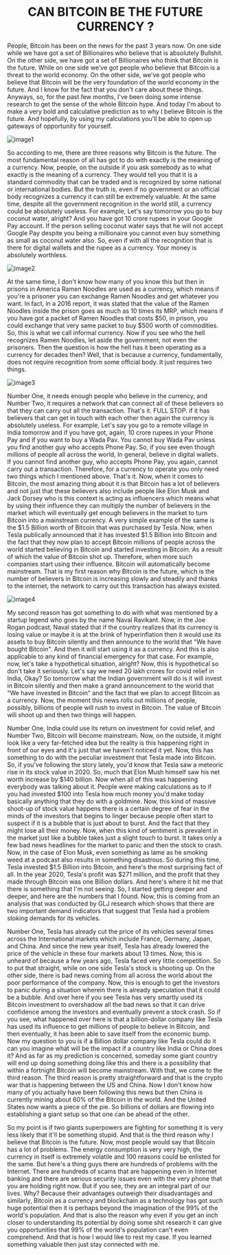 <h1 align="center"> CAN BITCOIN BE THE FUTURE CURRENCY ? </h1>


   People, Bitcoin has been on the news for the past 3 years now. On one side while we have got a set of Billionaires who believe that is absolutely Bullshit. On the other side, we have got a set of Billionaires who think that Bitcoin is the future. While on one side we've got people who believe that Bitcoin is a threat to the world economy. On the other side, we've got people who believe that Bitcoin will be the very foundation of the world economy in the future. And I know for the fact that you don't care about these things. Anyways, so, for the past few months, I've been doing some intense research to get the sense of the whole Bitcoin hype. And today I'm about to make a very bold and calculative prediction as to why I believe Bitcoin is the future. And hopefully, by using my calculations you'll be able to open up gateways of opportunity for yourself.

![image1](https://user-images.githubusercontent.com/38884247/193450175-3175dd8e-b8c5-498e-bdc2-1a64a3db605a.png)

So according to me, there are three reasons why Bitcoin is the future. The most fundamental reason of all has got to do with exactly is the meaning of a currency. Now, people, on the outside if you ask somebody as to what exactly is the meaning of a currency. They would tell you that it is a standard commodity that can be traded and is recognized by some national or international bodies. But the truth is, even if no government or an official body recognizes a currency it can still be extremely valuable. At the same time, despite all the government recognition in the world still, a currency could be absolutely useless. For example, Let's say tomorrow you go to buy coconut water, alright? And you have got 10 crore rupees in your Google Pay account. If the person selling coconut water says that he will not accept Google Pay despite you being a millionaire you cannot even buy something as small as coconut water also. So, even if with all the recognition that is there for digital wallets and the rupee as a currency. Your money is absolutely worthless.

![image2](https://user-images.githubusercontent.com/38884247/193450187-1219ae8e-d2bc-44d8-bcaf-17a41e09790e.png)

At the same time, I don't know how many of you know this but then in prisons in America Ramen Noodles are used as a currency, which means if you're a prisoner you can exchange Ramen Noodles and get whatever you want. In fact, in a 2016 report, it was stated that the value of the Ramen Noodles inside the prison goes as much as 10 times its MRP, which means if you have got a packet of Ramen Noodles that costs $50, in prison, you could exchange that very same packet to buy $500 worth of commodities. So, this is what we call informal currency. Now if you see who the hell recognizes Ramen Noodles, let aside the government, not even the prisoners. Then the question is how the hell has it been operating as a currency for decades then? Well, that is because a currency, fundamentally, does not require recognition from some official body. It just requires two things. 

![image3](https://user-images.githubusercontent.com/38884247/193450192-979bbb17-87e2-4ec4-9491-1ffc13e764cb.png)

Number One, it needs enough people who believe in the currency, and Number Two, it requires a network that can connect all of these believers so that they can carry out all the transaction. That's it. FULL STOP. if it has believers that can get in touch with each other then again the currency is absolutely useless. For example, Let's say you go to a remote village in India tomorrow and if you have got, again, 10 crore rupees in your Phone Pay and if you want to buy a Wada Pav. You cannot buy Wada Pav unless you find another guy who accepts Phone Pay. So, if you see even though millions of people all across the world, In general, believe in digital wallets. If you cannot find another guy, who accepts Phone Pay, you again, cannot carry out a transaction. Therefore, for a currency to operate you only need two things which I mentioned above. That's it. Now, when it comes to Bitcoin, the most amazing thing about it is that Bitcoin has a lot of believers and not just that these believers also include people like Elon Musk and Jack Dorsey who is this context is acting as influencers which means what by using their influence they can multiply the number of believers in the market which will eventually get enough believers in the market to turn Bitcoin into a mainstream currency. A very simple example of the same is the $1.5 Billion worth of Bitcoin that was purchased by Tesla. Now, when Tesla publically announced that it has invested $1.5 Billion into Bitcoin and the fact that they now plan to accept Bitcoin millions of people across the world started believing in Bitcoin and started investing in Bitcoin. As a result of which the value of Bitcoin shot up. Therefore, when more such companies start using their influence. Bitcoin will automatically become mainstream. That is my first reason why Bitcoin is the future, which is the number of believers in Bitcoin is increasing slowly and steadily and thanks to the internet, the network to carry out this transaction has always existed. 

![image4](https://user-images.githubusercontent.com/38884247/193450203-2cedb78b-b8ea-4380-b574-d5920f5fe5d1.png)

My second reason has got something to do with what was mentioned by a startup legend who goes by the name Naval Ravikant. Now, in the Joe Rogan podcast, Naval stated that if the country realizes that its currency is losing value or maybe it is at the brink of hyperinflation then it would use its assets to buy Bitcoin silently and then announce to the world that "We have bought Bitcoin". And then it will start using it as a currency. And this is also applicable to any kind of financial emergency for that case. For example, now, let's take a hypothetical situation, alright? Now, this is hypothetical so don't take it seriously. Let's say we need 20 lakh crores for covid relief in India, Okay? So tomorrow what the Indian government will do is it will invest in Bitcoin silently and then make a grand announcement to the world that "We have invested in Bitcoin" and the fact that we plan to accept Bitcoin as a currency. Now, the moment this news rolls out millions of people, possibly, billions of people will rush to invest in Bitcoin. The value of Bitcoin will shoot up and then two things will happen. 



Number One, India could use its return on investment for covid relief, and Number Two, Bitcoin will become mainstream. Now, on the outside, it might look like a very far-fetched idea but the reality is this happening right in front of our eyes and it's just that we haven't noticed it yet. Now, this has something to do with the peculiar investment that Tesla made into Bitcoin. So, if you've following the story lately, you'd know that Tesla saw a meteoric rise in its stock value in 2020. So, much that Elon Mush himself saw his net worth increase by $140 billion. Now when all of this was happening everybody was talking about it. People were making calculations as to if you had invested $100 into Tesla how much money you'd make today basically anything that they do with a goldmine. Now, this kind of massive shoot-up of stock value happens there is a certain degree of fear in the minds of the investors that begins to linger because people often start to suspect if it is a bubble that is just about to burst. And the fact that they might lose all their money. Now, when this kind of sentiment is prevalent in the market just like a bubble takes just a slight touch to burst. It takes only a few bad news headlines for the market to panic and then the stock to crash. Now, in the case of Elon Musk, even something as lame as he smoking weed at a podcast also results in something disastrous. So during this time, Tesla invested $1.5 Billion into Bitcoin, and here's the most surprising fact of all. In the year 2020, Tesla's profit was $271 million, and the profit that they made through Bitcoin was one Billion dollars. And here's where it hit me that there is something that I'm not seeing. So, I started getting deeper and deeper, and here are the numbers that I found. Now, this is coming from an analysis that was conducted by GLJ research which shows that there are two important demand indicators that suggest that Tesla had a problem stoking demands for its vehicles.



Number One, Tesla has already cut the price of its vehicles several times across the International markets which include France, Germany, Japan, and China. And since the new year itself, Tesla has already lowered the price of the vehicle in these four markets about 13 times. Now, this is unheard of because a few years ago, Tesla faced very little competition. So to put that straight, while on one side Tesla's stock is shooting up. On the other side, there is bad news coming from all across the world about the poor performance of the company. Now, this is enough to get the investors to panic during a situation wherein there is already speculation that it could be a bubble. And over here if you see Tesla has very smartly used its Bitcoin investment to overshadow all the bad news so that it can drive confidence among the investors and eventually prevent a stock crash. So if you see, what happened over here is that a billion-dollar company like Tesla has used its influence to get millions of people to believe in Bitcoin, and then eventually, it has been able to save itself from the economic bump. 
Now my question to you is if a Billion dollar company like Tesla could do it can you imagine what will be the impact if a country like India or China does it? And as far as my prediction is concerned, someday some giant country will end up doing something doing like this and there is a possibility that within a fortnight Bitcoin will become mainstream. With that, we come to the third reason. The third reason is pretty straightforward and that is the crypto war that is happening between the US and China. Now I don't know how many of you actually have been following this news but then China is currently mining about 60% of the Bitcoin in the world. And the United States now wants a piece of the pie. So billions of dollars are flowing into establishing a giant setup so that one can be ahead of the other. 



So my point is if two giants superpowers are fighting for something it is very less likely that it'll be something stupid. And that is the third reason why I believe that Bitcoin is the future. Now, most people would say that Bitcoin has a lot of problems. The energy consumption is very very high, the currency in itself is extremely volatile and 100 reasons could be enlisted for the same. But here's a thing guys there are hundreds of problems with the Internet. There are hundreds of scams that are happening even in Internet banking and there are serious security issues even with the very phone that you are holding right now. But if you see, they are an integral part of our lives. Why? Because their advantages outweigh their disadvantages and similarly, Bitcoin as a currency and blockchain as a technology has got such huge potential then it is perhaps beyond the imagination of the 99% of the world's population. And that is also the reason why even if you get an inch closer to understanding its potential by doing some shit research it can give you opportunities that 99% of the world's population can't even comprehend. And that is how I would like to rest my case. If you learned something valuable then just stay connected with me. 
